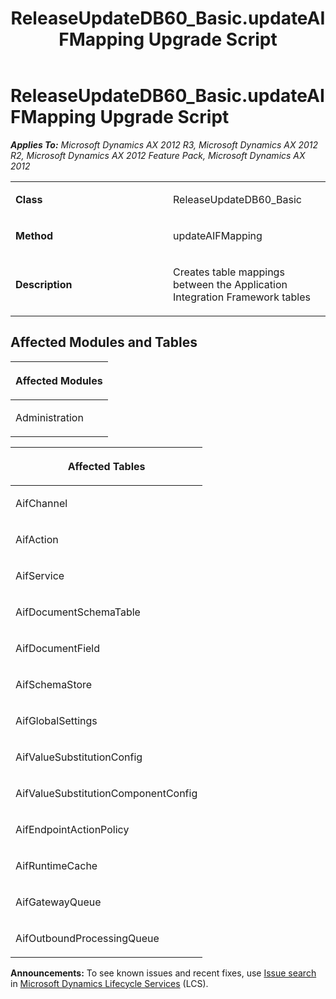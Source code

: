 ﻿---
title: ReleaseUpdateDB60_Basic.updateAIFMapping Upgrade Script
TOCTitle: ReleaseUpdateDB60_Basic.updateAIFMapping Upgrade Script
ms:assetid: fb467a6f-309c-d85e-19ef-69394e213ed3
ms:mtpsurl: https://msdn.microsoft.com/en-us/library/JJ720118(v=AX.60)
ms:contentKeyID: 49712424
ms.date: 05/18/2015
mtps_version: v=AX.60
---

# ReleaseUpdateDB60\_Basic.updateAIFMapping Upgrade Script 


_**Applies To:** Microsoft Dynamics AX 2012 R3, Microsoft Dynamics AX 2012 R2, Microsoft Dynamics AX 2012 Feature Pack, Microsoft Dynamics AX 2012_

<table>
<colgroup>
<col style="width: 50%" />
<col style="width: 50%" />
</colgroup>
<tbody>
<tr class="odd">
<td><p><strong>Class</strong></p></td>
<td><p>ReleaseUpdateDB60_Basic</p></td>
</tr>
<tr class="even">
<td><p><strong>Method</strong></p></td>
<td><p>updateAIFMapping</p></td>
</tr>
<tr class="odd">
<td><p><strong>Description</strong></p></td>
<td><p>Creates table mappings between the Application Integration Framework tables</p></td>
</tr>
</tbody>
</table>


## Affected Modules and Tables

<table>
<colgroup>
<col style="width: 100%" />
</colgroup>
<thead>
<tr class="header">
<th><p>Affected Modules</p></th>
</tr>
</thead>
<tbody>
<tr class="odd">
<td><p>Administration</p></td>
</tr>
</tbody>
</table>


<table>
<colgroup>
<col style="width: 100%" />
</colgroup>
<thead>
<tr class="header">
<th><p>Affected Tables</p></th>
</tr>
</thead>
<tbody>
<tr class="odd">
<td><p>AifChannel</p></td>
</tr>
<tr class="even">
<td><p>AifAction</p></td>
</tr>
<tr class="odd">
<td><p>AifService</p></td>
</tr>
<tr class="even">
<td><p>AifDocumentSchemaTable</p></td>
</tr>
<tr class="odd">
<td><p>AifDocumentField</p></td>
</tr>
<tr class="even">
<td><p>AifSchemaStore</p></td>
</tr>
<tr class="odd">
<td><p>AifGlobalSettings</p></td>
</tr>
<tr class="even">
<td><p>AifValueSubstitutionConfig</p></td>
</tr>
<tr class="odd">
<td><p>AifValueSubstitutionComponentConfig</p></td>
</tr>
<tr class="even">
<td><p>AifEndpointActionPolicy</p></td>
</tr>
<tr class="odd">
<td><p>AifRuntimeCache</p></td>
</tr>
<tr class="even">
<td><p>AifGatewayQueue</p></td>
</tr>
<tr class="odd">
<td><p>AifOutboundProcessingQueue</p></td>
</tr>
</tbody>
</table>

  
**Announcements:** To see known issues and recent fixes, use [Issue search](http://go.microsoft.com/fwlink/?linkid=389258) in [Microsoft Dynamics Lifecycle Services](http://go.microsoft.com/fwlink/?linkid=306505) (LCS).

